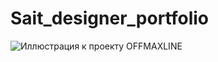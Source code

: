 # Sait_designer_portfolio
![Иллюстрация к проекту OFFMAXLINE](https://github.com/Tixon-noxit/Sait_designer_portfolio/blob/master/OFFMAXLINE.png)
